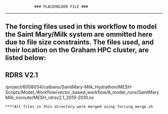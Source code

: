                  ### PLACEHOLDER FILE ###
--------------------------------------------------------------------------------------------
The forcing files used in this workflow to model the Saint Mary/Milk system are ommitted here 
due to file size constraints. The files used, and their location on the Graham HPC cluster,
are listed below:
--------------------------------------------------------------------------------------------

RDRS V2.1
-----------
/project/6008034/calbano/SaintMary-Milk_Hydrathon/MESH-Scripts/Model_Workflow/vector_based_workflow/6_model_runs/SaintMaryMilk_noroute/MESH_rdrsv2.1_2010-2010.nc

	****All files in this directory were merged using forcing_merge.sh
